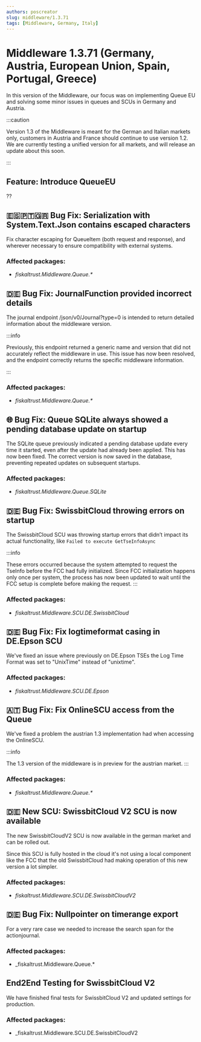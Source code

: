 ```yaml
---
authors: poscreator
slug: middleware/1.3.71
tags: [Middleware, Germany, Italy]
---
```


# Middleware 1.3.71 (Germany, Austria, European Union, Spain, Portugal, Greece)
In this version of the Middleware, our focus was on implementing Queue EU and solving some minor issues in queues and SCUs in Germany and Austria.
<!--truncate-->

:::caution

Version 1.3 of the Middleware is meant for the German and Italian markets only, customers in Austria and France should continue to use version 1.2.
We are currently testing a unified version for all markets, and will release an update about this soon.

:::
## Feature: Introduce QueueEU
??
## 🇪🇸🇵🇹🇬🇷 Bug Fix: Serialization with System.Text.Json contains escaped characters

Fix character escaping for QueueItem (both request and response), and wherever necessary to ensure compatibility with external systems.

### Affected packages:
- _fiskaltrust.Middleware.Queue.*_
  
## 🇩🇪 Bug Fix: JournalFunction provided incorrect details

The journal endpoint /json/v0/Journal?type=0 is intended to return detailed information about the middleware version.

:::info

Previously, this endpoint returned a generic name and version that did not accurately reflect the middleware in use. This issue has now been resolved, and the endpoint correctly returns the specific middleware information.

:::

### Affected packages:
- _fiskaltrust.Middleware.Queue.*_

## 🌐 Bug Fix: Queue SQLite always showed a pending database update on startup

The SQLite queue previously indicated a pending database update every time it started, even after the update had already been applied. This has now been fixed. The correct version is now saved in the database, preventing repeated updates on subsequent startups.

### Affected packages:
- _fiskaltrust.Middleware.Queue.SQLite_

## 🇩🇪 Bug Fix: SwissbitCloud throwing errors on startup

The SwissbitCloud SCU was throwing startup errors that didn’t impact its actual functionality, like `Failed to execute GetTseInfoAsync`

:::info

These errors occurred because the system attempted to request the TseInfo before the FCC had fully initialized. Since FCC initialization happens only once per system, the process has now been updated to wait until the FCC setup is complete before making the request.
:::

### Affected packages:
- _fiskaltrust.Middleware.SCU.DE.SwissbitCloud_

## 🇩🇪 Bug Fix: Fix logtimeformat casing in DE.Epson SCU

We've fixed an issue where previously on DE.Epson TSEs the Log Time Format was set to "UnixTime" instead of "unixtime".

### Affected packages:
- _fiskaltrust.Middleware.SCU.DE.Epson_

## 🇦🇹 Bug Fix: Fix OnlineSCU access from the Queue

We've fixed a problem the austrian 1.3 implementation had when accessing the OnlineSCU.

:::info

The 1.3 version of the middleware is in preview for the austrian market.
:::

### Affected packages:
- _fiskaltrust.Middleware.Queue.*_

## 🇩🇪 New SCU: SwissbitCloud V2 SCU is now available

The new SwissbitCloudV2 SCU is now available in the german market and can be rolled out.

Since this SCU is fully hosted in the cloud it's not using a local component like the FCC that the old SwissbitCloud had making operation of this new version a lot simpler.

### Affected packages:
- _fiskaltrust.Middleware.SCU.DE.SwissbitCloudV2_

## 🇩🇪 Bug Fix: Nullpointer on timerange export

For a very rare case we needed to increase the search span for the actionjournal.

### Affected packages:
- _fiskaltrust.Middleware.Queue.*

## End2End Testing for SwissbitCloud V2

We have finished final tests for SwissbitCloud V2 and updated settings for production.

### Affected packages:
- _fiskaltrust.Middleware.SCU.DE.SwissbitCloudV2
